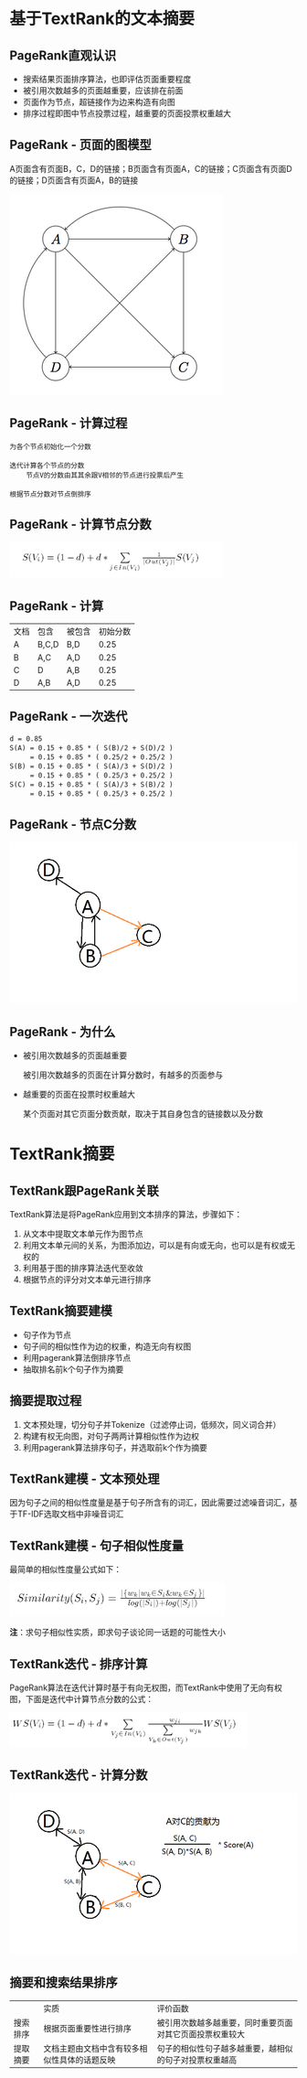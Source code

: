 # 基于TextRank的文本摘要

## PageRank直观认识

- 搜索结果页面排序算法，也即评估页面重要程度
- 被引用次数越多的页面越重要，应该排在前面
- 页面作为节点，超链接作为边来构造有向图
- 排序过程即图中节点投票过程，越重要的页面投票权重越大

## PageRank - 页面的图模型

A页面含有页面B，C，D的链接；B页面含有页面A，C的链接；C页面含有页面D的链接；D页面含有页面A，B的链接

![](pagerank.png)

## PageRank - 计算过程

	为各个节点初始化一个分数
	
	迭代计算各个节点的分数
		节点V的分数由其其余跟V相邻的节点进行投票后产生

	根据节点分数对节点倒排序

## PageRank - 计算节点分数

![](pagerank_score.png)

## PageRank - 计算

<table>
<tr><td>文档</td><td>包含</td><td>被包含</td><td>初始分数</td></tr>
<tr><td>A</td><td>B,C,D</td><td>B,D</td><td>0.25</td></tr>
<tr><td>B</td><td>A,C</td><td>A,D</td><td>0.25</td></tr>
<tr><td>C</td><td>D</td><td>A,B</td><td>0.25</td></tr>
<tr><td>D</td><td>A,B</td><td>A,D</td><td>0.25</td></tr>
</table>

## PageRank - 一次迭代
	
	d = 0.85
	S(A) = 0.15 + 0.85 * ( S(B)/2 + S(D)/2 )
		 = 0.15 + 0.85 * ( 0.25/2 + 0.25/2 )
	S(B) = 0.15 + 0.85 * ( S(A)/3 + S(D)/2 )
		 = 0.15 + 0.85 * ( 0.25/3 + 0.25/2 )
	S(C) = 0.15 + 0.85 * ( S(A)/3 + S(B)/2 )
         = 0.15 + 0.85 * ( 0.25/3 + 0.25/2 )

## PageRank - 节点C分数

![](pagerank1.png)

## PageRank - 为什么

- 被引用次数越多的页面越重要

	被引用次数越多的页面在计算分数时，有越多的页面参与	

- 越重要的页面在投票时权重越大

	某个页面对其它页面分数贡献，取决于其自身包含的链接数以及分数

# TextRank摘要

## TextRank跟PageRank关联

TextRank算法是将PageRank应用到文本排序的算法，步骤如下：

1. 从文本中提取文本单元作为图节点
2. 利用文本单元间的关系，为图添加边，可以是有向或无向，也可以是有权或无权的
3. 利用基于图的排序算法迭代至收敛
4. 根据节点的评分对文本单元进行排序

## TextRank摘要建模

- 句子作为节点
- 句子间的相似性作为边的权重，构造无向有权图
- 利用pagerank算法倒排序节点
- 抽取排名前k个句子作为摘要

## 摘要提取过程

1. 文本预处理，切分句子并Tokenize（过滤停止词，低频次，同义词合并）
2. 构建有权无向图，对句子两两计算相似性作为边权
3. 利用pagerank算法排序句子，并选取前k个作为摘要

## TextRank建模 - 文本预处理

因为句子之间的相似性度量是基于句子所含有的词汇，因此需要过滤噪音词汇，基于TF-IDF选取文档中非噪音词汇

## TextRank建模 - 句子相似性度量

最简单的相似性度量公式如下：

![](sentence_similar.png)

**注**：求句子相似性实质，即求句子谈论同一话题的可能性大小

## TextRank迭代 - 排序计算

PageRank算法在迭代计算时基于有向无权图，而TextRank中使用了无向有权图，下面是迭代中计算节点分数的公式：

![](textrank_score.png)

## TextRank迭代 - 计算分数

![](textrank1.png)

## 摘要和搜索结果排序

<table>
<tr><td></td><td>实质</td><td>评价函数</td></tr>
<tr><td>搜索排序</td><td>根据页面重要性进行排序</td><td>被引用次数越多越重要，同时重要页面对其它页面投票权重较大</td></tr>
<tr><td>提取摘要</td><td>文档主题由文档中含有较多相似性具体的话题反映</td><td>句子的相似性句子越多越重要，越相似的句子对投票权重越高</td></tr>
</table>
